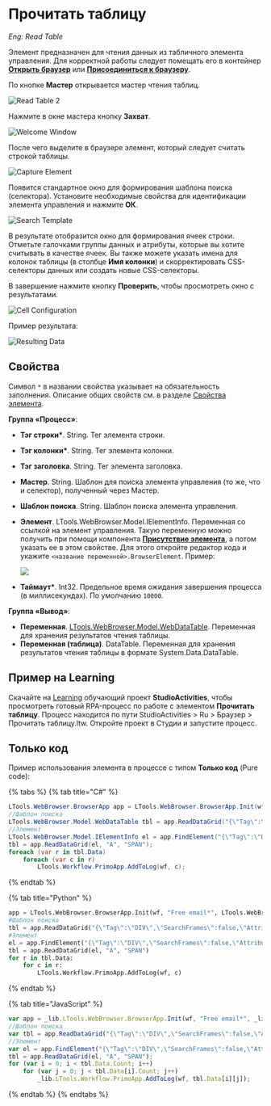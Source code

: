 # Прочитать таблицу 
_Eng: Read Table_

Элемент предназначен для чтения данных из табличного элемента управления. Для корректной работы следует помещать его в контейнер [**Открыть браузер**](https://docs.primo-rpa.ru/primo-rpa/g_elements/el_basic/els_browser/el_browser_open) или [**Присоединиться к браузеру**](https://docs.primo-rpa.ru/primo-rpa/g_elements/el_basic/els_browser/el_browser_attach).

По кнопке **Мастер** открывается мастер чтения таблиц. 

![Read Table 2](../../../resources/activities/basic/browser/image-207.png)

Нажмите в окне мастера кнопку **Захват**.

![Welcome Window](../../../resources/activities/basic/browser/image-87.png)

После чего выделите в браузере элемент, который следует считать строкой таблицы.

![Capture Element](../../../resources/activities/basic/browser/image-237.png)

Появится стандартное окно для формирования шаблона поиска (селектора). Установите необходимые свойства для идентификации элемента управления и нажмите **ОК**.

![Search Template](../../../resources/activities/basic/browser/image-129.png)

В результате отобразится окно для формирования ячеек строки. Отметьте галочками группы данных и атрибуты, которые вы хотите считывать в качестве ячеек. Вы также можете указать имена для колонок таблицы (в столбце **Имя колонки**) и скорректировать CSS-селекторы данных или создать новые CSS-селекторы. 

В завершение нажмите кнопку **Проверить**, чтобы просмотреть окно с результатами.

![Cell Configuration](../../../resources/activities/basic/browser/image-225.png)

Пример результата:

![Resulting Data](../../../resources/activities/basic/browser/image-144.png)


## Свойства
Символ `*` в названии свойства указывает на обязательность заполнения. Описание общих свойств см. в разделе [Свойства элемента](https://docs.primo-rpa.ru/primo-rpa/primo-studio/process/elements#svoistva-elementa).

**Группа «Процесс»**:

- **Тэг строки\***. String. Тег элемента строки.
- **Тэг колонки\***. String. Тег элемента колонки.
- **Тэг заголовка**. String. Тег элемента заголовка.
- **Мастер**. String. Шаблон для поиска элемента управления (то же, что и селектор), полученный через Мастер. 
- **Шаблон поиска**. String. Шаблон поиска элемента управления. 
- **Элемент**. LTools.WebBrowser.Model.IElementInfo. Переменная со ссылкой на элемент управления. Такую переменную можно получить при помощи компонента [**Присутствие элемента**](https://docs.primo-rpa.ru/primo-rpa/g_elements/el_basic/els_uiinteraction/el_exists), а потом указать ее в этом свойстве. Для этого откройте редактор кода и укажите `<название переменной>.BrowserElement`. Пример:

  ![](../../../resources/activities/basic/browser/execute-js-browser-element.png)
  
- **Таймаут\***. Int32. Предельное время ожидания завершения процесса (в миллисекундах). По умолчанию `10000`.

**Группа «Вывод»**:

- **Переменная**. [LTools.WebBrowser.Model.WebDataTable](https://docs.primo-rpa.ru/primo-rpa/g_elements/el_basic/els_browser/datatypes/webdatatable). Переменная для хранения результатов чтения таблицы.
- **Переменная (таблица)**. DataTable. Переменная для хранения результатов чтения таблицы в формате System.Data.DataTable.


## Пример на Learning 

Скачайте на [Learning](https://github.com/PrimoRPA/Learning) обучающий проект **StudioActivities**, чтобы просмотреть готовый RPA-процесс по работе с элементом **Прочитать таблицу**. Процесс находится по пути StudioActivities > Ru > Браузер > Прочитать таблицу.ltw. Откройте проект в Студии и запустите процесс.


## Только код

Пример использования элемента в процессе с типом **Только код** (Pure code):

{% tabs %}
{% tab title="C#" %}
```csharp
LTools.WebBrowser.BrowserApp app = LTools.WebBrowser.BrowserApp.Init(wf, "Free email*", LTools.WebBrowser.Model.BrowserTypes_Short.IE);
//Шаблон поиска
LTools.WebBrowser.Model.WebDataTable tbl = app.ReadDataGrid("{\"Tag\":\"DIV\",\"SearchFrames\":false,\"Attributes\":[{\"Key\":\"CLASS\",\"Value\":\"header-bar\"}]}", "A", "SPAN");
//Элемент
LTools.WebBrowser.Model.IElementInfo el = app.FindElement("{\"Tag\":\"DIV\",\"SearchFrames\":false,\"Attributes\":[{\"Key\":\"CLASS\",\"Value\":\"header-bar\"}]}");
tbl = app.ReadDataGrid(el, "A", "SPAN");		
foreach (var r in tbl.Data)
	foreach (var c in r)
		LTools.Workflow.PrimoApp.AddToLog(wf, c);	
```
{% endtab %}

{% tab title="Python" %}
```python
app = LTools.WebBrowser.BrowserApp.Init(wf, "Free email*", LTools.WebBrowser.Model.BrowserTypes_Short.IE)
#Шаблон поиска
tbl = app.ReadDataGrid("{\"Tag\":\"DIV\",\"SearchFrames\":false,\"Attributes\":[{\"Key\":\"CLASS\",\"Value\":\"header-bar\"}]}", "A", "SPAN")
#Элемент
el = app.FindElement("{\"Tag\":\"DIV\",\"SearchFrames\":false,\"Attributes\":[{\"Key\":\"CLASS\",\"Value\":\"header-bar\"}]}")
tbl = app.ReadDataGrid(el, "A", "SPAN")
for r in tbl.Data:
	for c in r:
		LTools.Workflow.PrimoApp.AddToLog(wf, c)
```
{% endtab %}

{% tab title="JavaScript" %}
```javascript
var app = _lib.LTools.WebBrowser.BrowserApp.Init(wf, "Free email*", _lib.LTools.WebBrowser.Model.BrowserTypes_Short.IE);
//Шаблон поиска
var tbl = app.ReadDataGrid("{\"Tag\":\"DIV\",\"SearchFrames\":false,\"Attributes\":[{\"Key\":\"CLASS\",\"Value\":\"header-bar\"}]}", "A", "SPAN");
//Элемент
var el = app.FindElement("{\"Tag\":\"DIV\",\"SearchFrames\":false,\"Attributes\":[{\"Key\":\"CLASS\",\"Value\":\"header-bar\"}]}");
tbl = app.ReadDataGrid(el, "A", "SPAN");	
for (var i = 0; i < tbl.Data.Count; i++)
	for (var j = 0; j < tbl.Data[i].Count; j++)
		_lib.LTools.Workflow.PrimoApp.AddToLog(wf, tbl.Data[i][j]);
```
{% endtab %}
{% endtabs %}
